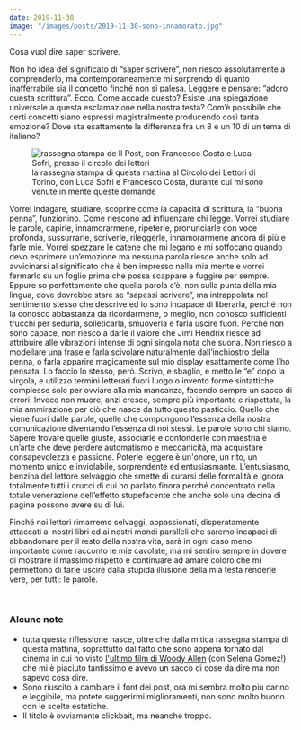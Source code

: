 ```yaml
---
date: 2019-11-30
image: "/images/posts/2019-11-30-sono-innamorato.jpg"
---
```

Cosa vuol dire saper scrivere.

Non ho idea del significato di “saper scrivere”, non riesco assolutamente a comprenderlo, ma contemporaneamente mi sorprendo di quanto inafferrabile sia il concetto finché non si palesa. Leggere e pensare: “adoro questa scrittura”. Ecco. Come accade questo?<!--more--> Esiste una spiegazione universale a questa esclamazione nella nostra testa? Com’è possibile che certi concetti siano espressi magistralmente producendo così tanta emozione? Dove sta esattamente la differenza fra un 8 e un 10 di un tema di italiano?

<figure>
  <img src="{{ page.image }}" alt="rassegna stampa de Il Post, con Francesco Costa e Luca Sofri, presso il circolo dei lettori" />
  <figcaption>la rassegna stampa di questa mattina al Circolo dei Lettori di Torino, con Luca Sofri e Francesco Costa, durante cui mi sono venute in mente queste domande</figcaption>
</figure>

Vorrei indagare, studiare, scoprire come la capacità di scrittura, la “buona penna”, funzionino. Come riescono ad influenzare chi legge. Vorrei studiare le parole, capirle, innamorarmene, ripeterle, pronunciarle con voce profonda, sussurrarle, scriverle, rileggerle, innamorarmene ancora di più e farle mie. Vorrei spezzare le catene che mi legano e mi soffocano quando devo esprimere un’emozione ma nessuna parola riesce anche solo ad avvicinarsi al significato che è ben impresso nella mia mente e vorrei fermarlo su un foglio prima che possa scappare e fuggire per sempre. Eppure so perfettamente che quella parola c’è, non sulla punta della mia lingua, dove dovrebbe stare se “sapessi scrivere”, ma intrappolata nel sentimento stesso che descrive ed io sono incapace di liberarla, perché non la conosco abbastanza da ricordarmene, o meglio, non conosco sufficienti trucchi per sedurla, solleticarla, smuoverla e farla uscire fuori. Perché non sono capace, non riesco a darle il valore che Jimi Hendrix riesce ad attribuire alle vibrazioni intense di ogni singola nota che suona. Non riesco a modellare una frase e farla scivolare naturalmente dall’inchiostro della penna, o farla apparire magicamente sul mio display esattamente come l’ho pensata. Lo faccio lo stesso, però. Scrivo, e sbaglio, e metto le “e” dopo la virgola, e utilizzo termini letterari fuori luogo o invento forme sintattiche complesse solo per ovviare alla mia mancanza, facendo sempre un sacco di errori. Invece non muore, anzi cresce, sempre più importante e rispettata, la mia ammirazione per ciò che nasce da tutto questo pasticcio. Quello che viene fuori dalle parole, quelle che compongono l’essenza della nostra comunicazione diventando l’essenza di noi stessi. Le parole sono chi siamo. Sapere trovare quelle giuste, associarle e confonderle con maestria è un’arte che deve perdere automatismo e meccanicità, ma acquistare consapevolezza e passione. Poterle leggere è un'onore, un rito, un momento unico e inviolabile, sorprendente ed entusiasmante. L’entusiasmo, benzina del lettore selvaggio che smette di curarsi delle formalità e ignora totalmente tutti i crucci di cui ho parlato finora perché concentrato nella totale venerazione dell’effetto stupefacente che anche solo una decina di pagine possono avere su di lui.

Finché noi lettori rimarremo selvaggi, appassionati, disperatamente attaccati ai nostri libri ed ai nostri mondi paralleli che saremo incapaci di abbandonare per il resto della nostra vita, sarà in ogni caso meno importante come racconto le mie cavolate, ma mi sentirò sempre in dovere di mostrare il massimo rispetto e continuare ad amare coloro che mi permettono di farle uscire dalla stupida illusione della mia testa renderle vere, per tutti: le parole.

<br />

### Alcune note

- tutta questa riflessione nasce, oltre che dalla mitica rassegna stampa di questa mattina, soprattutto dal fatto che sono appena tornato dal cinema in cui ho visto <a href="https://www.imdb.com/title/tt7139936" rel="noopener noreferrer" target="_blank">l'ultimo film di Woody Allen</a> (con Selena Gomez!) che mi è piaciuto tantissimo e avevo un sacco di cose da dire ma non sapevo cosa dire.
- Sono riuscito a cambiare il font dei post, ora mi sembra molto più carino e leggibile, ma potete suggerirmi miglioramenti, non sono molto buono con le scelte estetiche.
- Il titolo è ovviamente clickbait, ma neanche troppo.
